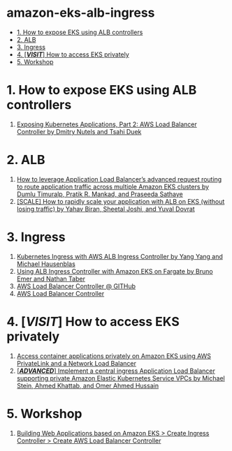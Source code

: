 <h1>amazon-eks-alb-ingress</h1>

<!-- TOC -->

- [1. How to expose EKS using ALB controllers](#1-how-to-expose-eks-using-alb-controllers)
- [2. ALB](#2-alb)
- [3. Ingress](#3-ingress)
- [4. [_**VISIT**_] How to access EKS privately](#4-_visit_-how-to-access-eks-privately)
- [5. Workshop](#5-workshop)

<!-- /TOC -->

# 1. How to expose EKS using ALB controllers

1. [Exposing Kubernetes Applications, Part 2: AWS Load Balancer Controller by Dmitry Nutels and Tsahi Duek](https://aws.amazon.com/blogs/containers/exposing-kubernetes-applications-part-2-aws-load-balancer-controller/)

# 2. ALB

1. [How to leverage Application Load Balancer’s advanced request routing to route application traffic across multiple Amazon EKS clusters by Dumlu Timuralp, Pratik R. Mankad, and Praseeda Sathaye](https://aws.amazon.com/blogs/containers/how-to-leverage-application-load-balancers-advanced-request-routing-to-route-application-traffic-across-multiple-amazon-eks-clusters/)
1. [[SCALE] How to rapidly scale your application with ALB on EKS (without losing traffic) by Yahav Biran, Sheetal Joshi, and Yuval Dovrat](https://aws.amazon.com/blogs/containers/how-to-rapidly-scale-your-application-with-alb-on-eks-without-losing-traffic/)

# 3. Ingress

1. [Kubernetes Ingress with AWS ALB Ingress Controller by Yang Yang and Michael Hausenblas](https://aws.amazon.com/blogs/opensource/kubernetes-ingress-aws-alb-ingress-controller/)
1. [Using ALB Ingress Controller with Amazon EKS on Fargate by Bruno Emer and Nathan Taber](https://aws.amazon.com/blogs/containers/using-alb-ingress-controller-with-amazon-eks-on-fargate/)
1. [AWS Load Balancer Controller @ GITHub](https://github.com/kubernetes-sigs/aws-load-balancer-controller)
1. [AWS Load Balancer Controller](https://kubernetes-sigs.github.io/aws-load-balancer-controller/v2.7/deploy/installation/)

# 4. [_**VISIT**_] How to access EKS privately

1. [Access container applications privately on Amazon EKS using AWS PrivateLink and a Network Load Balancer](https://docs.aws.amazon.com/prescriptive-guidance/latest/patterns/access-container-applications-privately-on-amazon-eks-using-aws-privatelink-and-a-network-load-balancer.html)
1. [[_**ADVANCED**_] Implement a central ingress Application Load Balancer supporting private Amazon Elastic Kubernetes Service VPCs by Michael Stein, Ahmed Khattab, and Omer Ahmed Hussain ](https://aws.amazon.com/blogs/networking-and-content-delivery/implement-a-central-ingress-application-load-balancer-supporting-private-amazon-elastic-kubernetes-service-vpcs/)

# 5. Workshop

1. [Building Web Applications based on Amazon EKS > Create Ingress Controller > Create AWS Load Balancer Controller](https://catalog.us-east-1.prod.workshops.aws/workshops/9c0aa9ab-90a9-44a6-abe1-8dff360ae428/en-US/60-ingress-controller/100-launch-alb)
